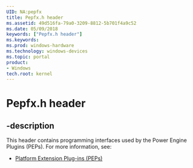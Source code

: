 ```yaml
---
UID: NA:pepfx
title: Pepfx.h header
ms.assetid: 49d516fa-79a0-3209-8812-5b701f4a9c52
ms.date: 05/09/2018
keywords: ["Pepfx.h header"]
ms.keywords: 
ms.prod: windows-hardware
ms.technology: windows-devices
ms.topic: portal
product:
- Windows
tech.root: kernel
---
```


# Pepfx.h header


## -description

This header contains programming interfaces used by the Power Engine Plugins (PEPs). For more information, see:

- [Platform Extension Plug-ins (PEPs)](https://docs.microsoft.com/windows-hardware/drivers/kernel/platform-extension-plug-ins--peps-)
